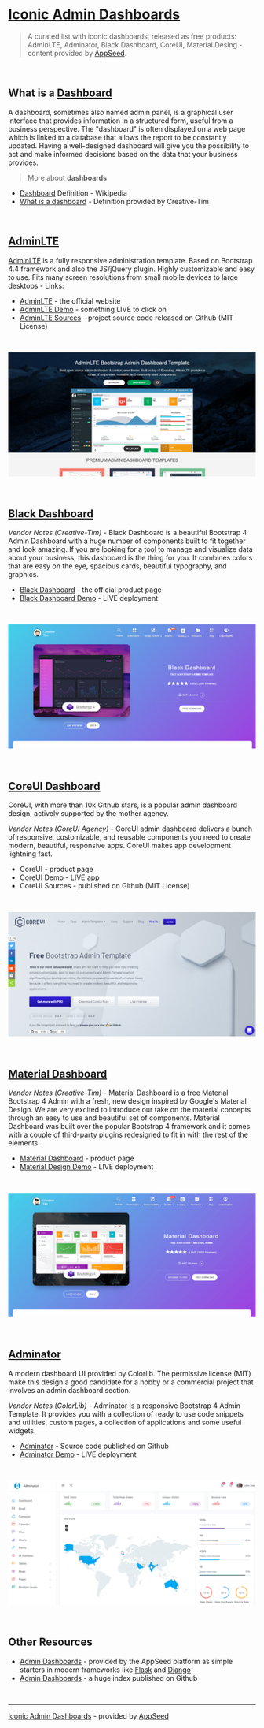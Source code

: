 # [Iconic Admin Dashboards](https://blog.appseed.us/admin-dashboards-iconic-design-adminlte-black-dashboard/)

> A curated list with iconic dashboards, released as free products: AdminLTE, Adminator, Black Dashboard, CoreUI, Material Desing - content provided by [AppSeed](https://appseed.us).

<br />

## What is a [Dashboard](https://en.wikipedia.org/wiki/Dashboard_(business))

A dashboard, sometimes also named admin panel, is a graphical user interface that provides information in a structured form, useful from a business perspective. The "dashboard" is often displayed on a web page which is linked to a database that allows the report to be constantly updated.
Having a well-designed dashboard will give you the possibility to act and make informed decisions based on the data that your business provides.  

> More about **dashboards**

- [Dashboard](https://en.wikipedia.org/wiki/Dashboard_(business)) Definition - Wikipedia
- [What is a dashboard](https://www.creative-tim.com/blog/web-design/free-dashboard-templates/?AFFILIATE=128200) - Definition provided by Creative-Tim

<br />

## [AdminLTE](https://adminlte.io/?ref=appseed)

[AdminLTE](https://adminlte.io/?ref=appseed) is a fully responsive administration template. Based on Bootstrap 4.4 framework and also the JS/jQuery plugin. Highly customizable and easy to use. Fits many screen resolutions from small mobile devices to large desktops - Links:

- [AdminLTE](https://adminlte.io/?ref=appseed) - the official website
- [AdminLTE Demo](https://adminlte.io/themes/AdminLTE/index2.html) - something LIVE to click on
- [AdminLTE Sources](https://adminlte.io/themes/AdminLTE/) - project source code released on Github (MIT License)

<br />

![AdminLTE Admin Dashboard - Product Screen.](https://raw.githubusercontent.com/admin-dashboards/iconic-dashboards-adminlte-coreui-black-dashboard/master/media/adminlte-screen.png)

<br />

## [Black Dashboard](https://www.creative-tim.com/product/black-dashboard?AFFILIATE=128200)

*Vendor Notes (Creative-Tim)* - Black Dashboard is a beautiful Bootstrap 4 Admin Dashboard with a huge number of components built to fit together and look amazing. If you are looking for a tool to manage and visualize data about your business, this dashboard is the thing for you. It combines colors that are easy on the eye, spacious cards, beautiful typography, and graphics.

- [Black Dashboard](https://www.creative-tim.com/product/black-dashboard?AFFILIATE=128200) - the official product page
- [Black Dashboard Demo](https://demos.creative-tim.com/black-dashboard/examples/dashboard.html?AFFILIATE=128200) - LIVE deployment

<br />

![Black Dashboard - Product Screen.](https://raw.githubusercontent.com/admin-dashboards/iconic-dashboards-adminlte-coreui-black-dashboard/master/media/black-dashboard-screen.png)

<br />

## [CoreUI Dashboard](https://coreui.io/?ref=appseed)

CoreUI, with more than 10k Github stars, is a popular admin dashboard design, actively supported by the mother agency. 

*Vendor Notes (CoreUI Agency)* - CoreUI admin dashboard delivers a bunch of responsive, customizable, and reusable components you need to create modern, beautiful, responsive apps. CoreUI makes app development lightning fast.

- CoreUI - product page
- CoreUI Demo - LIVE app
- CoreUI Sources - published on Github (MIT License)

<br />

![CoreUI Dashboard - Product Screen.](https://raw.githubusercontent.com/admin-dashboards/iconic-dashboards-adminlte-coreui-black-dashboard/master/media/coreui-screen.png)

<br />

## [Material Dashboard](https://www.creative-tim.com/product/material-dashboard?AFFILIATE=128200)

*Vendor Notes (Creative-Tim)* - Material Dashboard is a free Material Bootstrap 4 Admin with a fresh, new design inspired by Google's Material Design. We are very excited to introduce our take on the material concepts through an easy to use and beautiful set of components. Material Dashboard was built over the popular Bootstrap 4 framework and it comes with a couple of third-party plugins redesigned to fit in with the rest of the elements.

- [Material Dashboard](https://www.creative-tim.com/product/material-dashboard?AFFILIATE=128200) - product page
- [Material Design Demo](https://demos.creative-tim.com/material-dashboard/examples/dashboard.html?AFFILIATE=128200) - LIVE deployment

<br />

![Material Dashboard - Product Screen.](https://raw.githubusercontent.com/admin-dashboards/iconic-dashboards-adminlte-coreui-black-dashboard/master/media/material-dashboard-screen.png)

<br />

## [Adminator](https://github.com/puikinsh/Adminator-admin-dashboard)

A modern dashboard UI provided by Colorlib. The permissive license (MIT) make this design a good candidate for a hobby or a commercial project that involves an admin dashboard section.

*Vendor Notes (ColorLib)* - Adminator is a responsive Bootstrap 4 Admin Template. It provides you with a collection of ready to use code snippets and utilities, custom pages, a collection of applications and some useful widgets.  

- [Adminator](https://github.com/puikinsh/Adminator-admin-dashboard) - Source code published on Github
- [Adminator Demo](https://colorlib.com/polygon/adminator/) - LIVE deployment

<br />

![Adminator Dashboard - Product Screen.](https://raw.githubusercontent.com/admin-dashboards/iconic-dashboards-adminlte-coreui-black-dashboard/master/media/adminator-screen.png)

<br />

## Other Resources

- [Admin Dashboards](https://appseed.us/admin-dashboards/) - provided by the AppSeed platform as simple starters in modern frameworks like [Flask](https://appseed.us/admin-dashboards/flask) and [Django](https://appseed.us/admin-dashboards/django)
- [Admin Dashboards](https://github.com/app-generator/admin-dashboards) - a huge index published on Github

<br />

---
[Iconic Admin Dashboards](https://blog.appseed.us/admin-dashboards-iconic-design-adminlte-black-dashboard/) - provided by [AppSeed](https://appseed.us)
